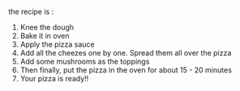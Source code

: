 the recipe is :
1) Knee the dough
2) Bake it in oven
3) Apply the pizza sauce
4) Add all the cheezes one by one. Spread them all over the pizza
5) Add some mushrooms as the toppings
6) Then finally, put the pizza in the oven for about 15 - 20 minutes
7) Your pizza is ready!!